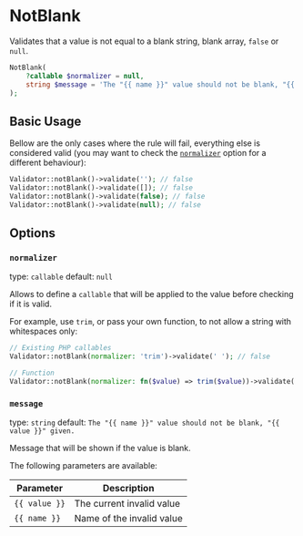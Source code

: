 # NotBlank

Validates that a value is not equal to a blank string, blank array, `false` or `null`.

```php
NotBlank(
    ?callable $normalizer = null,
    string $message = 'The "{{ name }}" value should not be blank, "{{ value }}" given.'
);
```

## Basic Usage

Bellow are the only cases where the rule will fail, 
everything else is considered valid (you may want to check the [`normalizer`](#normalizer) option for a different behaviour):

```php
Validator::notBlank()->validate(''); // false
Validator::notBlank()->validate([]); // false
Validator::notBlank()->validate(false); // false
Validator::notBlank()->validate(null); // false
```

## Options

### `normalizer`

type: `callable` default: `null`

Allows to define a `callable` that will be applied to the value before checking if it is valid.

For example, use `trim`, or pass your own function, to not allow a string with whitespaces only:

```php
// Existing PHP callables
Validator::notBlank(normalizer: 'trim')->validate(' '); // false

// Function
Validator::notBlank(normalizer: fn($value) => trim($value))->validate(' '); // false
```

### `message`

type: `string` default: `The "{{ name }}" value should not be blank, "{{ value }}" given.`

Message that will be shown if the value is blank.

The following parameters are available:

| Parameter     | Description               |
|---------------|---------------------------|
| `{{ value }}` | The current invalid value |
| `{{ name }}`  | Name of the invalid value |